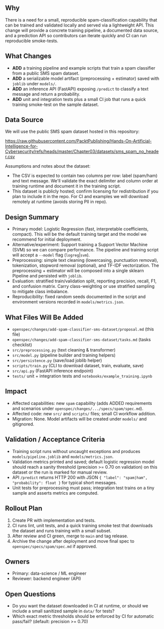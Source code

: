 ## Why

There is a need for a small, reproducible spam-classification capability that can be trained and validated locally and served via a lightweight API. This change will provide a concrete training pipeline, a documented data source, and a prediction API so contributors can iterate quickly and CI can run reproducible smoke-tests.

## What Changes

- **ADD** a training pipeline and example scripts that train a spam classifier from a public SMS spam dataset.
- **ADD** a serializable model artifact (preprocessing + estimator) saved with `joblib` under `models/`.
- **ADD** an inference API (FastAPI) exposing `/predict` to classify a text message and return a probability.
- **ADD** unit and integration tests plus a small CI job that runs a quick training smoke-test on the sample dataset.

## Data Source

We will use the public SMS spam dataset hosted in this repository:

https://raw.githubusercontent.com/PacktPublishing/Hands-On-Artificial-Intelligence-for-Cybersecurity/refs/heads/master/Chapter03/datasets/sms_spam_no_header.csv

Assumptions and notes about the dataset:
- The CSV is expected to contain two columns per row: label (spam/ham) and text message. We'll validate the exact delimiter and column order at training runtime and document it in the training script.
- This dataset is publicly hosted; confirm licensing for redistribution if you plan to include it in the repo. For CI and examples we will download remotely at runtime (avoids storing PII in repo).

## Design Summary

- Primary model: Logistic Regression (fast, interpretable coefficients, compact). This will be the default training target and the model we recommend for initial deployment.
- Alternative/experiment: Support training a Support Vector Machine (SVM) so we can compare performance. The pipeline and training script will accept a `--model` flag (`logreg`|`svm`).
- Preprocessing: simple text cleaning (lowercasing, punctuation removal), tokenization, stopword removal (optional), and TF-IDF vectorization. The preprocessing + estimator will be composed into a single sklearn Pipeline and persisted with `joblib`.
- Evaluation: stratified train/validation split, reporting precision, recall, F1, and confusion matrix. Carry class-weighting or use stratified sampling to mitigate class imbalance.
- Reproducibility: fixed random seeds documented in the script and environment versions recorded in `models/metrics.json`.

## What Files Will Be Added

- `openspec/changes/add-spam-classifier-sms-dataset/proposal.md` (this file)
- `openspec/changes/add-spam-classifier-sms-dataset/tasks.md` (tasks checklist)
- `src/preprocessing.py` (text cleaning & transformer)
- `src/model.py` (pipeline builder and training helpers)
- `src/persistence.py` (save/load joblib helper)
- `scripts/train.py` (CLI to download dataset, train, evaluate, save)
- `src/api.py` (FastAPI inference endpoint)
- `tests/` unit + integration tests and `notebooks/example_training.ipynb`

## Impact

- Affected capabilities: new `spam` capability (adds ADDED requirements and scenarios under `openspec/changes/.../specs/spam/spec.md`).
- Affected code: new `src/` and `scripts/` files; small CI workflow addition.
- Migration: None. Model artifacts will be created under `models/` and gitignored.

## Validation / Acceptance Criteria

- Training script runs without uncaught exceptions and produces `models/pipeline.joblib` and `models/metrics.json`.
- Validation metrics printed and saved; default logistic regression model should reach a sanity threshold (precision >= 0.70 on validation) on this dataset or the run is marked for manual review.
- API `/predict` returns HTTP 200 with JSON `{ "label": "spam|ham", "probability": float }` for typical short messages.
- Unit tests for preprocessing must pass; integration test trains on a tiny sample and asserts metrics are computed.

## Rollout Plan

1. Create PR with implementation and tests.
2. CI runs lint, unit tests, and a quick training smoke test that downloads the dataset and runs training with a small subset.
3. After review and CI green, merge to `main` and tag release.
4. Archive the change after deployment and move final spec to `openspec/specs/spam/spec.md` if approved.

## Owners

- Primary: data-science / ML engineer
- Reviewer: backend engineer (API)

## Open Questions

- Do you want the dataset downloaded in CI at runtime, or should we include a small sanitized sample in `data/` for tests?
- Which exact metric thresholds should be enforced by CI for automatic pass/fail? (default: precision >= 0.70)
